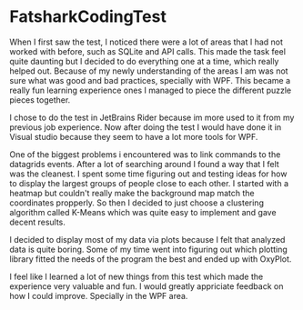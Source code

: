 # FatsharkCodingTest

When I first saw the test, I noticed there were a lot of areas that I had not worked with before, such as SQLite and API calls.
This made the task feel quite daunting but I decided to do everything one at a time, which really helped out.
Because of my newly understanding of the areas I am was not sure what was good and bad practices, specially with WPF.
This became a really fun learning experience ones I managed to piece the different puzzle pieces together.


I chose to do the test in JetBrains Rider because im more used to it from my previous job experience. 
Now after doing the test I would have done it in Visual studio because they seem to have a lot more tools for WPF.

One of the biggest problems i encountered was to link commands to the datagrids events. After a lot of searching around I found a way that I felt was the cleanest.
I spent some time figuring out and testing ideas for how to display the largest groups of people close to each other. I started with a heatmap but couldn't really make the background map match the coordinates propperly.
So then I decided to just choose a clustering algorithm called K-Means which was quite easy to implement and gave decent results. 

I decided to display most of my data via plots because I felt that analyzed data is quite boring. Some of my time went into figuring out which plotting library fitted the needs of the program the best and ended up with OxyPlot.

I feel like I learned a lot of new things from this test which made the experience very valuable and fun.
I would greatly appriciate feedback on how I could improve. Specially in the WPF area.
